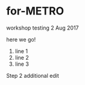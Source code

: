 # for-METRO
workshop testing 2 Aug 2017

here we go!
1. line 1
2. line 2
3. line 3

Step 2 additional edit
